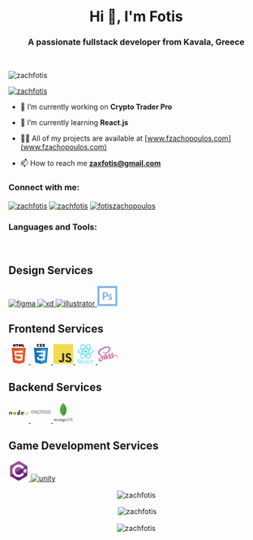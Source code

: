 <h1 align="center">Hi 👋, I'm Fotis</h1>
<h3 align="center">A passionate fullstack developer from Kavala, Greece</h3>
<br>
<p align="left"> <img src="https://komarev.com/ghpvc/?username=zachfotis&label=Profile%20views&color=0e75b6&style=flat" alt="zachfotis" /> </p>

<p align="left"> <a href="https://twitter.com/zachfotis" target="blank"><img src="https://img.shields.io/twitter/follow/zachfotis?logo=twitter&style=for-the-badge" alt="zachfotis" /></a> </p>

- 🔭 I’m currently working on **Crypto Trader Pro**

- 🌱 I’m currently learning **React.js**

- 👨‍💻 All of my projects are available at [www.fzachopoulos.com](www.fzachopoulos.com)

- 📫 How to reach me **zaxfotis@gmail.com**

<h3 align="left">Connect with me:</h3>
<p align="left">
<a href="https://dev.to/zachfotis" target="blank"><img align="center" src="https://raw.githubusercontent.com/rahuldkjain/github-profile-readme-generator/master/src/images/icons/Social/devto.svg" alt="zachfotis" height="30" width="40" /></a>
<a href="https://twitter.com/zachfotis" target="blank"><img align="center" src="https://raw.githubusercontent.com/rahuldkjain/github-profile-readme-generator/master/src/images/icons/Social/twitter.svg" alt="zachfotis" height="30" width="40" /></a>
<a href="https://linkedin.com/in/fotiszachopoulos" target="blank"><img align="center" src="https://raw.githubusercontent.com/rahuldkjain/github-profile-readme-generator/master/src/images/icons/Social/linked-in-alt.svg" alt="fotiszachopoulos" height="30" width="40" /></a>
</p>

<h3 align="left">Languages and Tools:</h3>
<p align="left">
<br>
<h2>Design Services</h2>

  <a href="https://www.figma.com/" target="_blank" rel="noreferrer"> 
    <img src="https://www.vectorlogo.zone/logos/figma/figma-icon.svg" alt="figma" width="40" height="40"/> 
  </a> 
  
  <a href="https://www.adobe.com/products/xd.html" target="_blank" rel="noreferrer"> 
    <img src="https://cdn.worldvectorlogo.com/logos/adobe-xd.svg" alt="xd" width="40" height="40"/> 
  </a> 
  
  <a href="https://www.adobe.com/in/products/illustrator.html" target="_blank" rel="noreferrer"> 
    <img src="https://www.vectorlogo.zone/logos/adobe_illustrator/adobe_illustrator-icon.svg" alt="illustrator" width="40" height="40"/> 
  </a>
  
  <a href="https://www.photoshop.com/en" target="_blank" rel="noreferrer"> 
    <img src="https://raw.githubusercontent.com/devicons/devicon/master/icons/photoshop/photoshop-line.svg" alt="photoshop" width="40" height="40"/> 
  </a>

  <br>  
  <h2>Frontend Services</h2>

  <a href="https://www.w3.org/html/" target="_blank" rel="noreferrer"> 
    <img src="https://raw.githubusercontent.com/devicons/devicon/master/icons/html5/html5-original-wordmark.svg" alt="html5" width="40" height="40"/> 
  </a> 
  
  <a href="https://www.w3schools.com/css/" target="_blank" rel="noreferrer"> 
    <img src="https://raw.githubusercontent.com/devicons/devicon/master/icons/css3/css3-original-wordmark.svg" alt="css3" width="40" height="40"/> 
  </a> 
  
  <a href="https://developer.mozilla.org/en-US/docs/Web/JavaScript" target="_blank" rel="noreferrer"> 
    <img src="https://raw.githubusercontent.com/devicons/devicon/master/icons/javascript/javascript-original.svg" alt="javascript" width="40" height="40"/> 
  </a> 
  
  <a href="https://reactjs.org/" target="_blank" rel="noreferrer"> 
    <img src="https://raw.githubusercontent.com/devicons/devicon/master/icons/react/react-original-wordmark.svg" alt="react" width="40" height="40"/> 
  </a>
  
  <a href="https://sass-lang.com" target="_blank" rel="noreferrer"> 
    <img src="https://raw.githubusercontent.com/devicons/devicon/master/icons/sass/sass-original.svg" alt="sass" width="40" height="40"/> 
  </a> 
  
  <br>
  <h2>Backend Services</h2>
  
  <a href="https://nodejs.org" target="_blank" rel="noreferrer"> 
    <img src="https://raw.githubusercontent.com/devicons/devicon/master/icons/nodejs/nodejs-original-wordmark.svg" alt="nodejs" width="40" height="40"/> 
  </a>
  
  <a href="https://expressjs.com" target="_blank" rel="noreferrer"> 
    <img src="https://raw.githubusercontent.com/devicons/devicon/master/icons/express/express-original-wordmark.svg" alt="express" width="40" height="40"/> 
  </a> 
  
  <a href="https://www.mongodb.com/" target="_blank" rel="noreferrer"> 
    <img src="https://raw.githubusercontent.com/devicons/devicon/master/icons/mongodb/mongodb-original-wordmark.svg" alt="mongodb" width="40" height="40"/> 
  </a> 

  <br>
  <h2>Game Development Services</h2>

  <a href="https://www.w3schools.com/cs/" target="_blank" rel="noreferrer"> 
    <img src="https://raw.githubusercontent.com/devicons/devicon/master/icons/csharp/csharp-original.svg" alt="csharp" width="40" height="40"/> 
  </a>
  
  <a href="https://unity.com/" target="_blank" rel="noreferrer"> 
    <img src="https://www.vectorlogo.zone/logos/unity3d/unity3d-icon.svg" alt="unity" width="40" height="40"/> 
  </a> 
  
</p>

<p align="center"><img align="center" src="https://github-readme-stats.vercel.app/api/top-langs?username=zachfotis&show_icons=true&locale=en&layout=compact" alt="zachfotis" /></p>
<p align="center">&nbsp;<img align="center" src="https://github-readme-stats.vercel.app/api?username=zachfotis&show_icons=true&locale=en" alt="zachfotis" /></p>
<p align="center"><img align="center" src="https://github-readme-streak-stats.herokuapp.com/?user=zachfotis&" alt="zachfotis" /></p>
